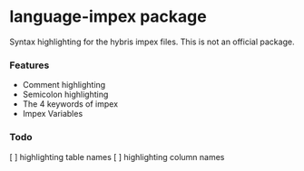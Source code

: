 # language-impex package

Syntax highlighting for the hybris impex files. This is not an official package.

### Features

* Comment highlighting
* Semicolon highlighting
* The 4 keywords of impex
* Impex Variables

### Todo

[ ] highlighting table names
[ ] highlighting column names
